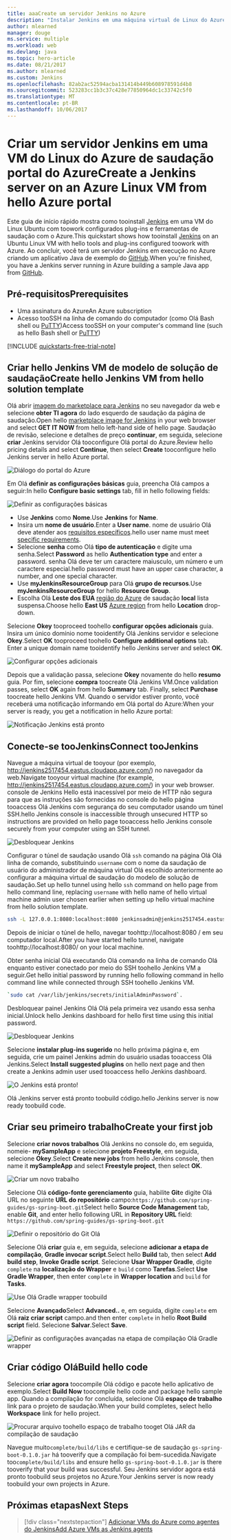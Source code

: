 ```yaml
---
title: aaaCreate um servidor Jenkins no Azure
description: "Instalar Jenkins em uma máquina virtual de Linux do Azure do modelo de solução Olá Jenkins e criar um aplicativo de Java de exemplo."
author: mlearned
manager: douge
ms.service: multiple
ms.workload: web
ms.devlang: java
ms.topic: hero-article
ms.date: 08/21/2017
ms.author: mlearned
ms.custom: Jenkins
ms.openlocfilehash: 82ab2ac52594acba131414b449b608978591d4b8
ms.sourcegitcommit: 523283cc1b3c37c428e77850964dc1c33742c5f0
ms.translationtype: MT
ms.contentlocale: pt-BR
ms.lasthandoff: 10/06/2017
---
```

# <a name="create-a-jenkins-server-on-an-azure-linux-vm-from-hello-azure-portal"></a><span data-ttu-id="48c09-103">Criar um servidor Jenkins em uma VM do Linux do Azure de saudação portal do Azure</span><span class="sxs-lookup"><span data-stu-id="48c09-103">Create a Jenkins server on an Azure Linux VM from hello Azure portal</span></span>

<span data-ttu-id="48c09-104">Este guia de início rápido mostra como tooinstall [Jenkins](https://jenkins.io) em uma VM do Linux Ubuntu com toowork configurados plug-ins e ferramentas de saudação com o Azure.</span><span class="sxs-lookup"><span data-stu-id="48c09-104">This quickstart shows how tooinstall [Jenkins](https://jenkins.io) on an Ubuntu Linux VM with hello tools and plug-ins configured toowork with Azure.</span></span> <span data-ttu-id="48c09-105">Ao concluir, você terá um servidor Jenkins em execução no Azure criando um aplicativo Java de exemplo do [GitHub](https://github.com).</span><span class="sxs-lookup"><span data-stu-id="48c09-105">When you're finished, you have a Jenkins server running in Azure building a sample Java app from [GitHub](https://github.com).</span></span>

## <a name="prerequisites"></a><span data-ttu-id="48c09-106">Pré-requisitos</span><span class="sxs-lookup"><span data-stu-id="48c09-106">Prerequisites</span></span>

* <span data-ttu-id="48c09-107">Uma assinatura do Azure</span><span class="sxs-lookup"><span data-stu-id="48c09-107">An Azure subscription</span></span>
* <span data-ttu-id="48c09-108">Acesso tooSSH na linha de comando do computador (como Olá Bash shell ou [PuTTY](http://www.putty.org/))</span><span class="sxs-lookup"><span data-stu-id="48c09-108">Access tooSSH on your computer's command line (such as hello Bash shell or [PuTTY](http://www.putty.org/))</span></span>

[!INCLUDE [quickstarts-free-trial-note](../../includes/quickstarts-free-trial-note.md)]

## <a name="create-hello-jenkins-vm-from-hello-solution-template"></a><span data-ttu-id="48c09-109">Criar hello Jenkins VM de modelo de solução de saudação</span><span class="sxs-lookup"><span data-stu-id="48c09-109">Create hello Jenkins VM from hello solution template</span></span>

<span data-ttu-id="48c09-110">Olá abrir [imagem do marketplace para Jenkins](https://azuremarketplace.microsoft.com/marketplace/apps/azure-oss.jenkins?tab=Overview) no seu navegador da web e selecione **obter TI agora** do lado esquerdo de saudação da página de saudação.</span><span class="sxs-lookup"><span data-stu-id="48c09-110">Open hello [marketplace image for Jenkins](https://azuremarketplace.microsoft.com/marketplace/apps/azure-oss.jenkins?tab=Overview) in your web browser and select  **GET IT NOW** from hello left-hand side of hello page.</span></span> <span data-ttu-id="48c09-111">Saudação de revisão, selecione e detalhes de preço **continuar**, em seguida, selecione **criar** Jenkins servidor Olá tooconfigure Olá portal do Azure.</span><span class="sxs-lookup"><span data-stu-id="48c09-111">Review hello pricing details and select **Continue**, then select **Create** tooconfigure hello Jenkins server in hello Azure portal.</span></span> 
   
![Diálogo do portal do Azure](./media/install-jenkins-solution-template/ap-create.png)

<span data-ttu-id="48c09-113">Em Olá **definir as configurações básicas** guia, preencha Olá campos a seguir:</span><span class="sxs-lookup"><span data-stu-id="48c09-113">In hello **Configure basic settings** tab, fill in hello following fields:</span></span>

![Definir as configurações básicas](./media/install-jenkins-solution-template/ap-basic.png)

* <span data-ttu-id="48c09-115">Use **Jenkins** como **Nome**.</span><span class="sxs-lookup"><span data-stu-id="48c09-115">Use **Jenkins** for **Name**.</span></span>
* <span data-ttu-id="48c09-116">Insira um **nome de usuário**.</span><span class="sxs-lookup"><span data-stu-id="48c09-116">Enter a **User name**.</span></span> <span data-ttu-id="48c09-117">nome de usuário Olá deve atender aos [requisitos específicos](/azure/virtual-machines/linux/faq#what-are-the-username-requirements-when-creating-a-vm).</span><span class="sxs-lookup"><span data-stu-id="48c09-117">hello user name must meet [specific requirements](/azure/virtual-machines/linux/faq#what-are-the-username-requirements-when-creating-a-vm).</span></span>
* <span data-ttu-id="48c09-118">Selecione **senha** como Olá **tipo de autenticação** e digite uma senha.</span><span class="sxs-lookup"><span data-stu-id="48c09-118">Select **Password** as hello **Authentication type** and enter a password.</span></span> <span data-ttu-id="48c09-119">senha Olá deve ter um caractere maiusculo, um número e um caractere especial.</span><span class="sxs-lookup"><span data-stu-id="48c09-119">hello password must have an upper case character, a number, and one special character.</span></span>
* <span data-ttu-id="48c09-120">Use **myJenkinsResourceGroup** para Olá **grupo de recursos**.</span><span class="sxs-lookup"><span data-stu-id="48c09-120">Use **myJenkinsResourceGroup** for hello **Resource Group**.</span></span>
* <span data-ttu-id="48c09-121">Escolha Olá **Leste dos EUA** [região do Azure](https://azure.microsoft.com/regions/) de saudação **local** lista suspensa.</span><span class="sxs-lookup"><span data-stu-id="48c09-121">Choose hello **East US** [Azure region](https://azure.microsoft.com/regions/) from hello **Location** drop-down.</span></span>

<span data-ttu-id="48c09-122">Selecione **Okey** tooproceed toohello **configurar opções adicionais** guia. Insira um único domínio nome tooidentify Olá Jenkins servidor e selecione **Okey**.</span><span class="sxs-lookup"><span data-stu-id="48c09-122">Select **OK** tooproceed toohello **Configure additional options** tab. Enter a unique domain name tooidentify hello Jenkins server and select **OK**.</span></span>

![Configurar opções adicionais](./media/install-jenkins-solution-template/ap-addtional.png)  

 <span data-ttu-id="48c09-124">Depois que a validação passa, selecione **Okey** novamente do hello **resumo** guia. Por fim, selecione **compra** toocreate Olá Jenkins VM.</span><span class="sxs-lookup"><span data-stu-id="48c09-124">Once validation passes, select **OK** again from hello **Summary** tab. Finally, select **Purchase** toocreate hello Jenkins VM.</span></span> <span data-ttu-id="48c09-125">Quando o servidor estiver pronto, você receberá uma notificação informando em Olá portal do Azure:</span><span class="sxs-lookup"><span data-stu-id="48c09-125">When your server is ready, you get a notification in hello Azure portal:</span></span>   

![Notificação Jenkins está pronto](./media/install-jenkins-solution-template/jenkins-deploy-notification-ready.png)

## <a name="connect-toojenkins"></a><span data-ttu-id="48c09-127">Conecte-se tooJenkins</span><span class="sxs-lookup"><span data-stu-id="48c09-127">Connect tooJenkins</span></span>

<span data-ttu-id="48c09-128">Navegue a máquina virtual de tooyour (por exemplo, http://jenkins2517454.eastus.cloudapp.azure.com/) no navegador da web.</span><span class="sxs-lookup"><span data-stu-id="48c09-128">Navigate tooyour virtual machine (for example, http://jenkins2517454.eastus.cloudapp.azure.com/) in  your web browser.</span></span> <span data-ttu-id="48c09-129">console de Jenkins Hello está inacessível por meio de HTTP não segura para que as instruções são fornecidas no console do hello página tooaccess Olá Jenkins com segurança do seu computador usando um túnel SSH.</span><span class="sxs-lookup"><span data-stu-id="48c09-129">hello Jenkins console is inaccessible through unsecured HTTP so instructions are provided on hello page tooaccess hello Jenkins console securely from your computer using an SSH tunnel.</span></span>

![Desbloquear Jenkins](./media/install-jenkins-solution-template/jenkins-ssh-instructions.png)

<span data-ttu-id="48c09-131">Configurar o túnel de saudação usando Olá `ssh` comando na página Olá Olá linha de comando, substituindo `username` com o nome da saudação de usuário do administrador de máquina virtual Olá escolhido anteriormente ao configurar a máquina virtual de saudação do modelo de solução de saudação.</span><span class="sxs-lookup"><span data-stu-id="48c09-131">Set up hello tunnel using hello `ssh` command on hello page from hello command line, replacing `username` with hello name of hello virtual machine admin user chosen earlier when setting up hello virtual machine from hello solution template.</span></span>

```bash
ssh -L 127.0.0.1:8080:localhost:8080 jenkinsadmin@jenkins2517454.eastus.cloudapp.azure.com
```

<span data-ttu-id="48c09-132">Depois de iniciar o túnel de hello, navegar toohttp://localhost:8080 / em seu computador local.</span><span class="sxs-lookup"><span data-stu-id="48c09-132">After you have started hello tunnel, navigate toohttp://localhost:8080/ on your local machine.</span></span> 

<span data-ttu-id="48c09-133">Obter senha inicial Olá executando Olá comando na linha de comando Olá enquanto estiver conectado por meio do SSH toohello Jenkins VM a seguir.</span><span class="sxs-lookup"><span data-stu-id="48c09-133">Get hello initial password by running hello following command in hello command line while connected through SSH toohello Jenkins VM.</span></span>

```bash
`sudo cat /var/lib/jenkins/secrets/initialAdminPassword`.
```

<span data-ttu-id="48c09-134">Desbloquear painel Jenkins Olá Olá pela primeira vez usando essa senha inicial.</span><span class="sxs-lookup"><span data-stu-id="48c09-134">Unlock hello Jenkins dashboard for hello first time using this initial password.</span></span>

![Desbloquear Jenkins](./media/install-jenkins-solution-template/jenkins-unlock.png)

<span data-ttu-id="48c09-136">Selecione **instalar plug-ins sugerido** no hello próxima página e, em seguida, crie um painel Jenkins admin do usuário usadas tooaccess Olá Jenkins.</span><span class="sxs-lookup"><span data-stu-id="48c09-136">Select **Install suggested plugins** on hello next page and then create a Jenkins admin user used tooaccess hello Jenkins dashboard.</span></span>

![O Jenkins está pronto!](./media/install-jenkins-solution-template/jenkins-welcome.png)

<span data-ttu-id="48c09-138">Olá Jenkins server está pronto toobuild código.</span><span class="sxs-lookup"><span data-stu-id="48c09-138">hello Jenkins server is now ready toobuild code.</span></span>

## <a name="create-your-first-job"></a><span data-ttu-id="48c09-139">Criar seu primeiro trabalho</span><span class="sxs-lookup"><span data-stu-id="48c09-139">Create your first job</span></span>

<span data-ttu-id="48c09-140">Selecione **criar novos trabalhos** Olá Jenkins no console do, em seguida, nomeie- **mySampleApp** e selecione **projeto Freestyle**, em seguida, selecione **Okey**.</span><span class="sxs-lookup"><span data-stu-id="48c09-140">Select **Create new jobs** from hello Jenkins console, then name it **mySampleApp** and select **Freestyle project**, then select **OK**.</span></span>

![Criar um novo trabalho](./media/install-jenkins-solution-template/jenkins-new-job.png) 

<span data-ttu-id="48c09-142">Selecione Olá **código-fonte gerenciamento** guia, habilite **Git**e digite Olá URL no seguinte **URL do repositório** campo:`https://github.com/spring-guides/gs-spring-boot.git`</span><span class="sxs-lookup"><span data-stu-id="48c09-142">Select hello **Source Code Management** tab, enable **Git**, and enter hello following URL in **Repository URL**  field: `https://github.com/spring-guides/gs-spring-boot.git`</span></span>

![Definir o repositório do Git Olá](./media/install-jenkins-solution-template/jenkins-job-git-configuration.png) 

<span data-ttu-id="48c09-144">Selecione Olá **criar** guia e, em seguida, selecione **adicionar a etapa de compilação**, **Gradle invocar script**.</span><span class="sxs-lookup"><span data-stu-id="48c09-144">Select hello **Build** tab, then select **Add build step**, **Invoke Gradle script**.</span></span> <span data-ttu-id="48c09-145">Selecione **Usar Wrapper Gradle**, digite `complete` na **localização do Wrapper** e `build` como **Tarefas**.</span><span class="sxs-lookup"><span data-stu-id="48c09-145">Select **Use Gradle Wrapper**, then enter `complete` in **Wrapper location** and `build` for **Tasks**.</span></span>

![Use Olá Gradle wrapper toobuild](./media/install-jenkins-solution-template/jenkins-job-gradle-config.png) 

<span data-ttu-id="48c09-147">Selecione **Avançado**</span><span class="sxs-lookup"><span data-stu-id="48c09-147">Select **Advanced..**</span></span> <span data-ttu-id="48c09-148">e, em seguida, digite `complete` em Olá **raiz criar script** campo.</span><span class="sxs-lookup"><span data-stu-id="48c09-148">and then enter `complete` in hello **Root Build script** field.</span></span> <span data-ttu-id="48c09-149">Selecione **Salvar**.</span><span class="sxs-lookup"><span data-stu-id="48c09-149">Select **Save**.</span></span>

![Definir as configurações avançadas na etapa de compilação Olá Gradle wrapper](./media/install-jenkins-solution-template/jenkins-job-gradle-advances.png) 

## <a name="build-hello-code"></a><span data-ttu-id="48c09-151">Criar código Olá</span><span class="sxs-lookup"><span data-stu-id="48c09-151">Build hello code</span></span>

<span data-ttu-id="48c09-152">Selecione **criar agora** toocompile Olá código e pacote hello aplicativo de exemplo.</span><span class="sxs-lookup"><span data-stu-id="48c09-152">Select **Build Now** toocompile hello code and package hello sample app.</span></span> <span data-ttu-id="48c09-153">Quando a compilação for concluída, selecione Olá **espaço de trabalho** link para o projeto de saudação.</span><span class="sxs-lookup"><span data-stu-id="48c09-153">When your build completes, select hello **Workspace** link for hello project.</span></span>

![Procurar arquivo toohello espaço de trabalho tooget Olá JAR da compilação de saudação](./media/install-jenkins-solution-template/jenkins-access-workspace.png) 

<span data-ttu-id="48c09-155">Navegue muito`complete/build/libs` e certifique-se de saudação `gs-spring-boot-0.1.0.jar` há tooverify que a compilação foi bem-sucedida.</span><span class="sxs-lookup"><span data-stu-id="48c09-155">Navigate too`complete/build/libs` and ensure hello `gs-spring-boot-0.1.0.jar` is there tooverify that your build was successful.</span></span> <span data-ttu-id="48c09-156">Seu Jenkins servidor agora está pronto toobuild seus projetos no Azure.</span><span class="sxs-lookup"><span data-stu-id="48c09-156">Your Jenkins server is now ready toobuild your own projects in Azure.</span></span>

## <a name="next-steps"></a><span data-ttu-id="48c09-157">Próximas etapas</span><span class="sxs-lookup"><span data-stu-id="48c09-157">Next Steps</span></span>

> [!div class="nextstepaction"]
> [<span data-ttu-id="48c09-158">Adicionar VMs do Azure como agentes do Jenkins</span><span class="sxs-lookup"><span data-stu-id="48c09-158">Add Azure VMs as Jenkins agents</span></span>](jenkins-azure-vm-agents.md)
